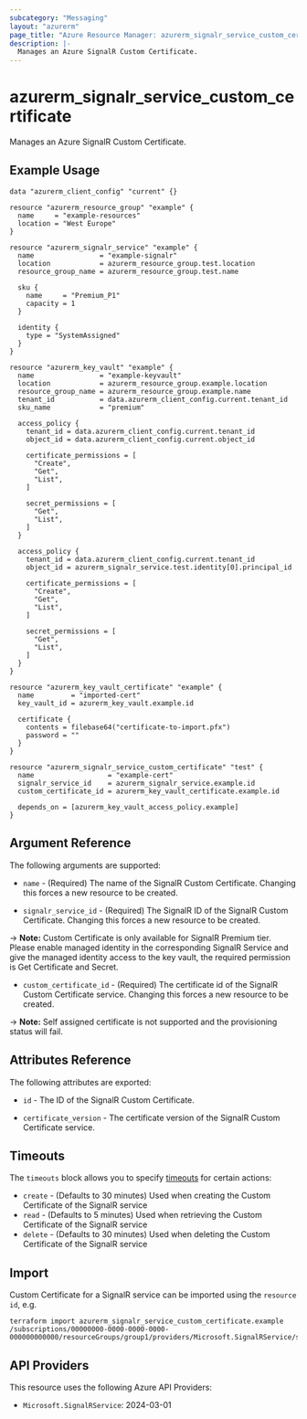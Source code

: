 ```yaml
---
subcategory: "Messaging"
layout: "azurerm"
page_title: "Azure Resource Manager: azurerm_signalr_service_custom_certificate"
description: |-
  Manages an Azure SignalR Custom Certificate.
---
```


# azurerm_signalr_service_custom_certificate

Manages an Azure SignalR Custom Certificate.

## Example Usage

```hcl
data "azurerm_client_config" "current" {}

resource "azurerm_resource_group" "example" {
  name     = "example-resources"
  location = "West Europe"
}

resource "azurerm_signalr_service" "example" {
  name                = "example-signalr"
  location            = azurerm_resource_group.test.location
  resource_group_name = azurerm_resource_group.test.name

  sku {
    name     = "Premium_P1"
    capacity = 1
  }

  identity {
    type = "SystemAssigned"
  }
}

resource "azurerm_key_vault" "example" {
  name                = "example-keyvault"
  location            = azurerm_resource_group.example.location
  resource_group_name = azurerm_resource_group.example.name
  tenant_id           = data.azurerm_client_config.current.tenant_id
  sku_name            = "premium"

  access_policy {
    tenant_id = data.azurerm_client_config.current.tenant_id
    object_id = data.azurerm_client_config.current.object_id

    certificate_permissions = [
      "Create",
      "Get",
      "List",
    ]

    secret_permissions = [
      "Get",
      "List",
    ]
  }

  access_policy {
    tenant_id = data.azurerm_client_config.current.tenant_id
    object_id = azurerm_signalr_service.test.identity[0].principal_id

    certificate_permissions = [
      "Create",
      "Get",
      "List",
    ]

    secret_permissions = [
      "Get",
      "List",
    ]
  }
}

resource "azurerm_key_vault_certificate" "example" {
  name         = "imported-cert"
  key_vault_id = azurerm_key_vault.example.id

  certificate {
    contents = filebase64("certificate-to-import.pfx")
    password = ""
  }
}

resource "azurerm_signalr_service_custom_certificate" "test" {
  name                  = "example-cert"
  signalr_service_id    = azurerm_signalr_service.example.id
  custom_certificate_id = azurerm_key_vault_certificate.example.id

  depends_on = [azurerm_key_vault_access_policy.example]
}
```

## Argument Reference

The following arguments are supported:

* `name` - (Required) The name of the SignalR Custom Certificate. Changing this forces a new resource to be created.

* `signalr_service_id` - (Required) The SignalR ID of the SignalR Custom Certificate. Changing this forces a new resource to be created.

-> **Note:** Custom Certificate is only available for SignalR Premium tier. Please enable managed identity in the corresponding SignalR Service and give the managed identity access to the key vault, the required permission is Get Certificate and Secret.

* `custom_certificate_id` - (Required) The certificate id of the SignalR Custom Certificate service. Changing this forces a new resource to be created.

-> **Note:** Self assigned certificate is not supported and the provisioning status will fail.


## Attributes Reference

The following attributes are exported:

* `id` - The ID of the SignalR Custom Certificate.

* `certificate_version` - The certificate version of the SignalR Custom Certificate service.

## Timeouts

The `timeouts` block allows you to specify [timeouts](https://www.terraform.io/language/resources/syntax#operation-timeouts) for certain actions:

* `create` - (Defaults to 30 minutes) Used when creating the Custom Certificate of the SignalR service
* `read` - (Defaults to 5 minutes) Used when retrieving the Custom Certificate of the SignalR service
* `delete` - (Defaults to 30 minutes) Used when deleting the Custom Certificate of the SignalR service

## Import

Custom Certificate for a SignalR service can be imported using the `resource id`, e.g.

```shell
terraform import azurerm_signalr_service_custom_certificate.example /subscriptions/00000000-0000-0000-0000-000000000000/resourceGroups/group1/providers/Microsoft.SignalRService/signalR/signalr1/customCertificates/cert1
```

## API Providers
<!-- This section is generated, changes will be overwritten -->
This resource uses the following Azure API Providers:

* `Microsoft.SignalRService`: 2024-03-01
